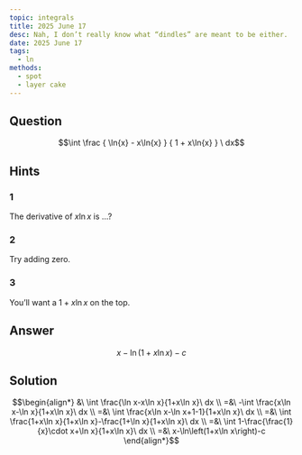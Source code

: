 ```yaml
---
topic: integrals
title: 2025 June 17
desc: Nah, I don’t really know what “dindles” are meant to be either.
date: 2025 June 17
tags:
  - ln
methods:
  - spot
  - layer cake
---
```



## Question
```math
\int
  \frac
    { \ln{x} - x\ln{x} }
    { 1 + x\ln{x} }
\ dx
```


## Hints

### 1
The derivative of $x\ln{x}$ is ...?

### 2
Try adding zero.

### 3
You’ll want a $1 + x\ln{x}$ on the top.


## Answer
```math
x-\ln\left(1+x\ln x\right)-c
```


## Solution

```math
\begin{align*}
  &\ \int \frac{\ln x-x\ln x}{1+x\ln x}\ dx
  \\ =&\ -\int \frac{x\ln x-\ln x}{1+x\ln x}\ dx
  \\ =&\ \int \frac{x\ln x-\ln x+1-1}{1+x\ln x}\ dx
  \\ =&\ \int \frac{1+x\ln x}{1+x\ln x}-\frac{1+\ln x}{1+x\ln x}\ dx
  \\ =&\ \int 1-\frac{\frac{1}{x}\cdot x+\ln x}{1+x\ln x}\ dx
  \\ =&\ x-\ln\left(1+x\ln x\right)-c
\end{align*}
```
